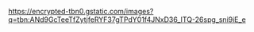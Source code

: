 
https://encrypted-tbn0.gstatic.com/images?q=tbn:ANd9GcTeeTfZytjfeRYF37gTPdY01f4JNxD36_ITQ-26spg_sni9iE_e
